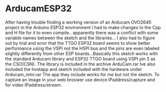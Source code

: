 # ArducamESP32
After having trouble finding a working version of an Arducam OVO2640 project in the Arduino ESP32 environment I had to make changes to the Cpp and H file for it to even compile.. apparently there was a conflict with some variable names between the sketch and the libraries... I also had to figure out by trial and error that the TTGO ESP32 board seems to show better performance using the VSPI not the HSPI bus and the pins are even labeled slightly differently from other ESP boards...Basically this sketch works with the standard Arducam library and ESP32 TTGO board using VSPI pin 5 as the CSO(CSN). The library is included in the archive ArduCam.rar  Ive also included the hostapp and sketch included with the hardware under Arducam_mini.rar  The app they include works for me but not the sketch. To capture an image in your web broswer use device IPaddress/capture and for video IPaddress/stream.
